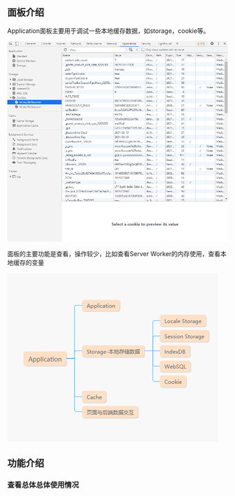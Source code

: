 ## 面板介绍

Application面板主要用于调试一些本地缓存数据，如storage，cookie等。

![image](../images/application0.png)

面板的主要功能是查看，操作较少，比如查看Server Worker的内存使用，查看本地缓存的变量

![image](../images/application1.png)

## 功能介绍

### 查看总体总体使用情况
